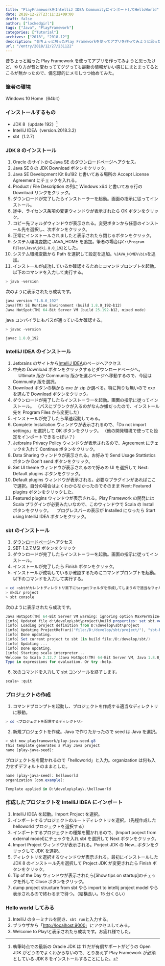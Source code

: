 ```yaml
---
title: "PlayFrameworkをIntelliJ IDEA CommunityにインポートしてHelloWorld"
date: 2018-12-27T23:11:22+09:00
draft: false
author: ["lockedgirl"]
tags: ["Java", "PlayFramework"]
categories: ["Tutorial"]
archives: ["2018", "2018-12"]
description: "昔ちょっと触ったPlay Frameworkを使ってアプリを作ってみようと思ったけど、 やり方が昔と変わっててググっても最新の情報がいい感じにまとまってるところが無かったので、 備忘録的にメモしつつ始めてみた。"
url: "/entry/2018/12/27/231122"
---
```


昔ちょっと触った Play Framework を使ってアプリを作ってみようと思ったけど、やり方が昔と変わっててググっても最新の情報がいい感じにまとまってるところが無かったので、備忘録的にメモしつつ始めてみた。

### 筆者の環境

Windows 10 Home（64bit）

### インストールするもの

- JDK 8（update 192）[^footnote]
- IntelliJ IDEA（version.2018.3.2）
- sbt（1.2.7）

### JDK 8 のインストール

1. Oracle のサイトから[Java SE のダウンロードページ](https://www.oracle.com/technetwork/java/javase/downloads/index.html)へアクセス。
2. Java SE 8 の JDK Download ボタンをクリック。
3. Java SE Development Kit 8u192 と書いてある場所の Accept License Agreement にチェックを入れる。
4. Product / File Description の列に Windows x64 と書いてある行の Download リンクをクリック。
5. ダウンロードが完了したらインストーラーを起動。画面の指示に従ってインストール。
6. 途中、ライセンス条項の変更ウィンドウが表示されたら OK ボタンをクリック。
7. コピー先フォルダウィンドウが表示される。変更ボタンから任意のインストール先を選択し、次ボタンをクリック。
8. 正常にインストールされましたと表示されたら閉じるボタンをクリック。
9. システム環境変数に JAVA_HOME を追加。筆者の場合は`C:\Program Files\Java\jdk1.8.0_192`とした。
10. システム環境変数から Path を選択して設定を追加。`%JAVA_HOME%\bin`を追加。
11. インストールが成功しているか確認するためにコマンドプロンプトを起動。以下のコマンドを入力して実行する。

```powershell
> java -version
```

次のように表示されたら成功です。

```powershell
java version "1.8.0_192"
Java(TM) SE Runtime Environment (build 1.8.0_192-b12)
Java HotSpot(TM) 64-Bit Server VM (build 25.192-b12, mixed mode)
```

java コンパイラにもパスが通っているか確認する。

```powershell
> javac -version

javac 1.8.0_192
```

### IntelliJ IDEA のインストール

1. Jetbrains のサイトから[IntelliJ IDEA](https://www.jetbrains.com/idea/)のページへアクセス
2. 中央の Download ボタンをクリックするとダウンロードページへ。
   　 Ultimate 版か Community 版かを選ぶページへ移動するので、今回は Community 版を選択。
3. Download ボタンの横から exe か zip か選べる。特に拘りも無いので exe を選んで Download ボタンをクリック。
4. ダウンロードが完了したらインストーラーを起動。画面の指示に従ってインストール。
   （パスにブランクが入るのがなんか嫌だったので、インストール先を Program Files から変更した）
5. インストールが完了したら早速起動してみる。
6. Complete Installation ウィンドウが表示されるので、「Do not import settings」を選択して OK ボタンをクリック。
   （他の開発環境で使ってた設定をインポートできるっぽい？）
7. Jetbrains Privacy Policy ウィンドウが表示されるので、Agreement にチェックを入れて Continue ボタンをクリック。
8. Data Sharing ウィンドウが表示される。お好みで Send Usage Stattistics ボタンか Don't send ボタンをクリック。
9. Set UI theme ウィンドウが表示されるので好みの UI を選択して Next: Default plugins ボタンをクリック。
10. Default plugins ウィンドウが表示される。必要なプラグインがあればここで選択。自分の場合はよくわからなかったのでそのまま Next: Featured plugins ボタンをクリックした。
11. Featured plugins ウィンドウが表示される。Play Framework の開発には Scala プラグインが必要みたいなので、このウィンドウで Scala の Install ボタンをクリック。
    　プログレスバーの表示が Installed になったら Start using IntelliJ IDEA ボタンをクリック。

### sbt のインストール

1. [ダウンロードページ](https://www.scala-sbt.org/download.html)へアクセス
2. SBT-1.2.7.MSI ボタンをクリック
3. ダウンロードが完了したらインストーラーを起動。画面の指示に従ってインストール。
4. インストールが完了したら Finish ボタンをクリック。
5. インストールが成功しているか確認するためにコマンドプロンプトを起動。以下のコマンドを入力して実行する。

```powershell
> cd <sbtがカレントディレクトリ直下にtargetフォルダを作成してしまうので適当なフォルダを作成しておく>
> mkdir project
> sbt console
```

次のように表示されたら成功です。

```powershell
Java HotSpot(TM) 64-Bit Server VM warning: ignoring option MaxPermSize=256m; support was removed in 8.0
[info] Updated file d:\develop\sbt\project\build.properties: set sbt.version to 1.2.7
[info] Loading project definition from D:\develop\sbt\project
[info] Updating ProjectRef(uri("file:/D:/develop/sbt/project/"), "sbt-build")...
[info] Done updating.
[info] Set current project to sbt (in build file:/D:/develop/sbt/)
[info] Updating ...
[info] Done updating.
[info] Starting scala interpreter...
Welcome to Scala 2.12.7 (Java HotSpot(TM) 64-Bit Server VM, Java 1.8.0_192).
Type in expressions for evaluation. Or try :help.
```

6.  次のコマンドを入力して sbt コンソールを終了します。

```powershell
scala> :quit
```

### プロジェクトの作成

1. コマンドプロンプトを起動し、プロジェクトを作成する適当なディレクトリに移動。

```powershell
> cd <プロジェクトを配置するディレクトリ>
```

2. 新規プロジェクトを作成。Java で作りたかったので seed は Java を選択。

```powershell
> sbt new playframework/play-java-seed.g8
This template generates a Play Java project
name [play-java-seed]:
```

プロジェクト名を聞かれるので「helloworld」と入力。organization は何も入力せずデフォルトのままとした。

```powershell
name [play-java-seed]: helloworld
organization [com.example]:

Template applied in D:\develop\play\.\helloworld
```

### 作成したプロジェクトを IntelliJ IDEA にインポート

1. IntelliJ IDEA を起動。Import Project を選択。
2. インポートするプロジェクトのルートディレクトリを選択。（先程作成した helloworld プロジェクトを選択する）
3. インポートするプロジェクトの種類を聞かれるので、[Import porject from external model]にチェックを入れ sbt を選択して Next ボタンをクリック。
4. Import Project ウィンドウが表示される。Porject JDK の New...ボタンをクリックして JDK を選択。
5. ディレクトリを選択するウィンドウが表示される。最初にインストールした JDK 8 のインストール先を選択して Project JDK が変更されたら Finish ボタンをクリック。
6. Tip of the Day ウィンドウが表示されたら[Show tips on startup]のチェックを外して Close ボタンをクリック。
7. dump project structure from sbt やら import to intellij project model やら表示されるので終わるまで待つ。（結構長い。15 分くらい）

### Hello world してみる

1. IntelliJ のターミナルを開き、`sbt run`と入力する。
2. ブラウザから「[http://localhost:9000](http://localhost:9000)」にアクセスしてみる。
3. Welcome to Play!と表示されたら成功です。お疲れ様でした。

[^footnote]: 執筆時点での最新の Oracle JDK は 11 だが有償サポートがどうの Open JDK がどうのでよくわからないので、とりあえず Play Framework が必須としている JDK 8 をインストールすることにした。
